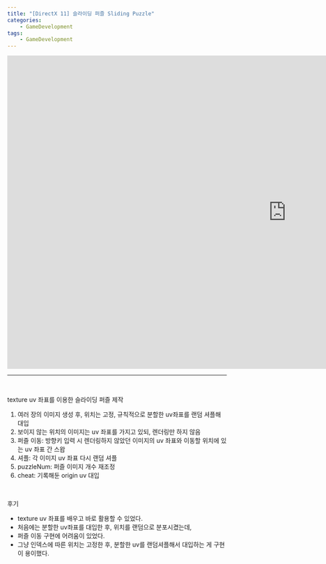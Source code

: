 ```yaml
---
title: "[DirectX 11] 슬라이딩 퍼즐 Sliding Puzzle"
categories:
    - GameDevelopment
tags:
    - GameDevelopment
---
```


<iframe width="1280" height="720" src="https://www.youtube.com/embed/2WhJKRUqqM4" title="YouTube video player" frameborder="0" allow="accelerometer; autoplay; clipboard-write; encrypted-media; gyroscope; picture-in-picture" allowfullscreen></iframe>

---

<br>

texture uv 좌표를 이용한 슬라이딩 퍼즐 제작

1. 여러 장의 이미지 생성 후, 위치는 고정, 규칙적으로 분할한 uv좌표를 랜덤 셔플해 대입
2. 보이지 않는 위치의 이미지는 uv 좌표를 가지고 있되, 렌더링만 하지 않음
3. 퍼즐 이동: 방향키 입력 시 렌더링하지 않았던 이미지의 uv 좌표와 이동할 위치에 있는 uv 좌표 간 스왑
4. 셔플: 각 이미지 uv 좌표 다시 랜덤 셔플
5. puzzleNum: 퍼즐 이미지 개수 재조정
6. cheat: 기록해둔 origin uv 대입

<br>

후기
- texture uv 좌표를 배우고 바로 활용할 수 있었다.
- 처음에는 분할한 uv좌표를 대입한 후, 위치를 랜덤으로 분포시켰는데,
- 퍼즐 이동 구현에 어려움이 있었다.
- 그냥 인덱스에 따른 위치는 고정한 후, 분할한 uv를 랜덤셔플해서 대입하는 게 구현이 용이했다.
